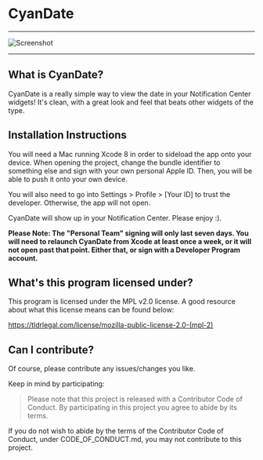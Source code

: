 # CyanDate
---

![Screenshot](http://i.imgur.com/tLfkKuk.png)

---
## What is CyanDate?
CyanDate is a really simple way to view the date in your Notification Center widgets! It's clean, with a great look and feel that beats other widgets of the type.

## Installation Instructions
You will need a Mac running Xcode 8 in order to sideload the app onto your device. When opening the project, change the bundle identifier to something else and sign with your own personal Apple ID. Then, you will be able to push it onto your own device.

You will also need to go into Settings > Profile > [Your ID] to trust the developer. Otherwise, the app will not open.

CyanDate will show up in your Notification Center. Please enjoy :).

**Please Note: The "Personal Team" signing will only last seven days. You will need to relaunch CyanDate from Xcode at least once a week, or it will not open past that point. Either that, or sign with a Developer Program account.**

## What's this program licensed under?
This program is licensed under the MPL v2.0 license. A good resource about what this
license means can be found below:

https://tldrlegal.com/license/mozilla-public-license-2.0-(mpl-2)

## Can I contribute?
Of course, please contribute any issues/changes you like.

Keep in mind by participating:

> Please note that this project is released with a Contributor Code of Conduct. By participating in this project you agree to abide by its terms.

If you do not wish to abide by the terms of the Contributor Code of Conduct, under
CODE_OF_CONDUCT.md, you may not contribute to this project.
